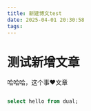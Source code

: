 ```yaml
---
title: 新建博文test
date: 2025-04-01 20:30:58
tags:
---
```


# 测试新增文章

哈哈哈，这个事❤️文章

```sql

select hello from dual;

```

